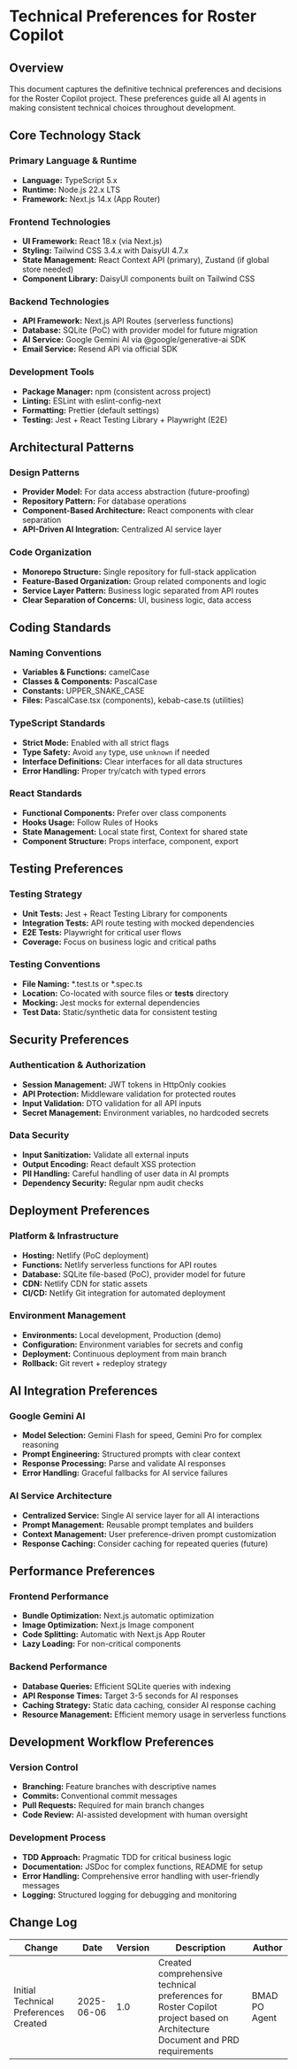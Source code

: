 # Technical Preferences for Roster Copilot

## Overview

This document captures the definitive technical preferences and decisions for the Roster Copilot project. These preferences guide all AI agents in making consistent technical choices throughout development.

## Core Technology Stack

### Primary Language & Runtime
- **Language:** TypeScript 5.x
- **Runtime:** Node.js 22.x LTS
- **Framework:** Next.js 14.x (App Router)

### Frontend Technologies
- **UI Framework:** React 18.x (via Next.js)
- **Styling:** Tailwind CSS 3.4.x with DaisyUI 4.7.x
- **State Management:** React Context API (primary), Zustand (if global store needed)
- **Component Library:** DaisyUI components built on Tailwind CSS

### Backend Technologies
- **API Framework:** Next.js API Routes (serverless functions)
- **Database:** SQLite (PoC) with provider model for future migration
- **AI Service:** Google Gemini AI via @google/generative-ai SDK
- **Email Service:** Resend API via official SDK

### Development Tools
- **Package Manager:** npm (consistent across project)
- **Linting:** ESLint with eslint-config-next
- **Formatting:** Prettier (default settings)
- **Testing:** Jest + React Testing Library + Playwright (E2E)

## Architectural Patterns

### Design Patterns
- **Provider Model:** For data access abstraction (future-proofing)
- **Repository Pattern:** For database operations
- **Component-Based Architecture:** React components with clear separation
- **API-Driven AI Integration:** Centralized AI service layer

### Code Organization
- **Monorepo Structure:** Single repository for full-stack application
- **Feature-Based Organization:** Group related components and logic
- **Service Layer Pattern:** Business logic separated from API routes
- **Clear Separation of Concerns:** UI, business logic, data access

## Coding Standards

### Naming Conventions
- **Variables & Functions:** camelCase
- **Classes & Components:** PascalCase
- **Constants:** UPPER_SNAKE_CASE
- **Files:** PascalCase.tsx (components), kebab-case.ts (utilities)

### TypeScript Standards
- **Strict Mode:** Enabled with all strict flags
- **Type Safety:** Avoid `any` type, use `unknown` if needed
- **Interface Definitions:** Clear interfaces for all data structures
- **Error Handling:** Proper try/catch with typed errors

### React Standards
- **Functional Components:** Prefer over class components
- **Hooks Usage:** Follow Rules of Hooks
- **State Management:** Local state first, Context for shared state
- **Component Structure:** Props interface, component, export

## Testing Preferences

### Testing Strategy
- **Unit Tests:** Jest + React Testing Library for components
- **Integration Tests:** API route testing with mocked dependencies
- **E2E Tests:** Playwright for critical user flows
- **Coverage:** Focus on business logic and critical paths

### Testing Conventions
- **File Naming:** *.test.ts or *.spec.ts
- **Location:** Co-located with source files or __tests__ directory
- **Mocking:** Jest mocks for external dependencies
- **Test Data:** Static/synthetic data for consistent testing

## Security Preferences

### Authentication & Authorization
- **Session Management:** JWT tokens in HttpOnly cookies
- **API Protection:** Middleware validation for protected routes
- **Input Validation:** DTO validation for all API inputs
- **Secret Management:** Environment variables, no hardcoded secrets

### Data Security
- **Input Sanitization:** Validate all external inputs
- **Output Encoding:** React default XSS protection
- **PII Handling:** Careful handling of user data in AI prompts
- **Dependency Security:** Regular npm audit checks

## Deployment Preferences

### Platform & Infrastructure
- **Hosting:** Netlify (PoC deployment)
- **Functions:** Netlify serverless functions for API routes
- **Database:** SQLite file-based (PoC), provider model for future
- **CDN:** Netlify CDN for static assets
- **CI/CD:** Netlify Git integration for automated deployment

### Environment Management
- **Environments:** Local development, Production (demo)
- **Configuration:** Environment variables for secrets and config
- **Deployment:** Continuous deployment from main branch
- **Rollback:** Git revert + redeploy strategy

## AI Integration Preferences

### Google Gemini AI
- **Model Selection:** Gemini Flash for speed, Gemini Pro for complex reasoning
- **Prompt Engineering:** Structured prompts with clear context
- **Response Processing:** Parse and validate AI responses
- **Error Handling:** Graceful fallbacks for AI service failures

### AI Service Architecture
- **Centralized Service:** Single AI service layer for all AI interactions
- **Prompt Management:** Reusable prompt templates and builders
- **Context Management:** User preference-driven prompt customization
- **Response Caching:** Consider caching for repeated queries (future)

## Performance Preferences

### Frontend Performance
- **Bundle Optimization:** Next.js automatic optimization
- **Image Optimization:** Next.js Image component
- **Code Splitting:** Automatic with Next.js App Router
- **Lazy Loading:** For non-critical components

### Backend Performance
- **Database Queries:** Efficient SQLite queries with indexing
- **API Response Times:** Target 3-5 seconds for AI responses
- **Caching Strategy:** Static data caching, consider AI response caching
- **Resource Management:** Efficient memory usage in serverless functions

## Development Workflow Preferences

### Version Control
- **Branching:** Feature branches with descriptive names
- **Commits:** Conventional commit messages
- **Pull Requests:** Required for main branch changes
- **Code Review:** AI-assisted development with human oversight

### Development Process
- **TDD Approach:** Pragmatic TDD for critical business logic
- **Documentation:** JSDoc for complex functions, README for setup
- **Error Handling:** Comprehensive error handling with user-friendly messages
- **Logging:** Structured logging for debugging and monitoring

## Change Log

| Change | Date | Version | Description | Author |
| ------ | ---- | ------- | ----------- | ------ |
| Initial Technical Preferences Created | 2025-06-06 | 1.0 | Created comprehensive technical preferences for Roster Copilot project based on Architecture Document and PRD requirements | BMAD PO Agent |
